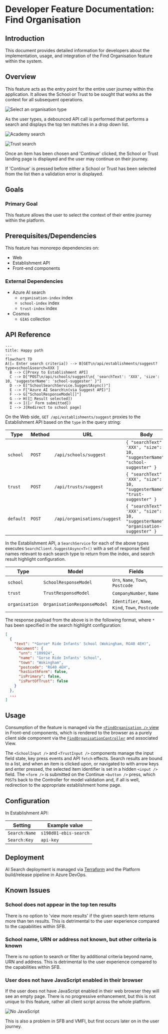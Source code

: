 # Developer Feature Documentation: Find Organisation

## Introduction

This document provides detailed information for developers about the implementation, usage, and integration of the Find Organisation feature within the system.

## Overview

This feature acts as the entry point for the entire user journey within the application. It allows the School or Trust to be sought that works as the context for all subsequent operations.

![Select an organisation type](../../images/find-organisation-ui-1.png)

As the user types, a debounced API call is performed that performs a search and displays the top ten matches in a drop down list.

![Academy search](../../images/find-organisation-ui-2.png)

![Trust search](../../images/find-organisation-ui-3.png)

Once an item has been chosen and 'Continue' clicked, the School or Trust landing page is displayed and the user may continue on their journey.

If 'Continue' is pressed before either a School or Trust has been selected from the list then a validation error is displayed.

## Goals

### Primary Goal

This feature allows the user to select the context of their entire journey within the platform.

## Prerequisites/Dependencies

This feature has monorepo dependencies on:

- Web
- Establishment API
- Front-end components

### External Dependencies

- Azure AI search
  - `organisation-index` index
  - `school-index` index
  - `trust-index` index
- Cosmos
  - `GIAS` collection

## API Reference

```mermaid
---
title: Happy path
---
flowchart TD
A([✏️ Enter search criteria]) --> B[GET\n/api/establishments/suggest?type=school&search=XXX ]
  B --> C[Proxy to Establishment API]
  C --> D["POST\n/api/schools/suggest\n{ 'searchText': 'XXX', 'size': 10, 'suggesterName': 'school-suggester' }"]
  D --> E["SchoolSearchService.SuggestAsync()"]
  E --> F["Azure AI Search\n(via Suggest API)"]
  F --> G["SchoolResponseModel[]"]
  G --> H([📃 Result selected])
  H --> I([✅ Form submitted])
  I --> J[Redirect to school page]
```

On the Web side, `GET /api/establishments/suggest` proxies to the Establishment API based on the `type` in the query string:

| Type | Method | URL | Body |
| --- | --- | --- | --- |
| `school` | `POST` | `/api/schools/suggest` | `{ "searchText": 'XXX', "size": 10, "suggesterName": "school-suggester" }` |
| `trust` | `POST` | `/api/trusts/suggest` | `{ "searchText": 'XXX', "size": 10, "suggesterName": "trust-suggester" }` |
| `default` | `POST` | `/api/organisations/suggest` | `{ "searchText": 'XXX', "size": 10, "suggesterName": "organisation-suggester" }` |

In the Establishment API, a `SearchService` for each of the above types executes `SearchClient.SuggestAsync<T>()` with a set of response field names relevant to each search type to return from the index, and search result highlight configuration.

| Type | Model | Fields |
| --- | --- | --- |
| `school` | `SchoolResponseModel` | `Urn`, `Name`, `Town`, `Postcode` |
| `trust` | `TrustResponseModel` | `CompanyNumber`, `Name` |
| `organisation` | `OrganisationResponseModel` | `Identifier`, `Name`, `Kind`, `Town`, `Postcode` |

The response payload from the above is in the following format, where `*` has been specified in the search highlight configuration:

```json
[
  {
    "text": "*Gorse* Ride Infants' School (Wokingham, RG40 4EH)",
    "document": {
      "urn": "109924",
      "name": "Gorse Ride Infants' School",
      "town": "Wokingham",
      "postcode": "RG40 4EH",
      "hasSixthForm": false,
      "isPrimary": false,
      "isPartOfTrust": false
    }
  },
  ...
]
```

## Usage

Consumption of the feature is managed via the [`<FindOrganisation />` view](/front-end-components/src/views/find-organisation/view.tsx) in Front-end components, which is rendered to the browser as a purely client side component via the [`FindOrganisationController`](/web/src/Web.App/Controllers/FindOrganisationController.cs) and associated View.

The `<SchoolInput />` and `<TrustInput />` components manage the input field state, key press events and API `fetch` effects. Search results are bound to a list, and when an item is clicked upon, or navigated to with arrow keys and enter pressed, the selected item identifier is set in a hidden `<input />` field. The `<form />` is submitted on the Continue `<button />` press, which `POST`s back to the Controller for model validation and, if all is well, redirection to the appropriate establishment home page.

## Configuration

In Establishment API:

| Setting | Example value |
| --- | --- |
| `Search:Name` | `s198d01-ebis-search` |
| `Search:Key` | `api-key` |

## Deployment

AI Search deployment is managed via [Terraform](/platform/terraform/search.tf) and the Platform build/release pipeline in Azure DevOps.

## Known Issues

### School does not appear in the top ten results

There is no option to 'view more results' if the given search term returns more than ten results. This is detrimental to the user experience compared to the capabilities within SFB.

### School name, URN or address not known, but other criteria is known

There is no option to search or filter by additional criteria beyond name, URN and address. This is detrimental to the user experience compared to the capabilities within SFB.

### User does not have JavaScript enabled in their browser

If the user does not have JavaScript enabled in their web browser they will see an empty page. There is no progressive enhancement, but this is not unique to this feature, rather all client script across the whole platform.

![No JavaScript](../../images/find-organisation-ui-4.png)

This is also a problem in SFB and VMFI, but first occurs later on in the user journey.
